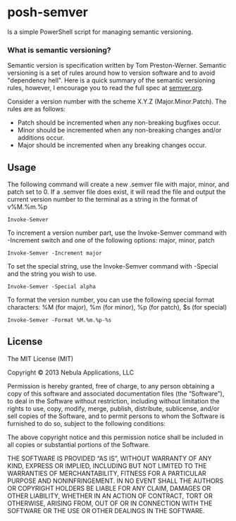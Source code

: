 posh-semver
==========

Is a simple PowerShell script for managing semantic versioning.

### What is semantic versioning?

Semantic version is specification written by Tom Preston-Werner. Semantic versioning is a set of rules around how to version software and to avoid "dependency hell". Here is a quick summary of the semantic versioning rules, however, I encourage you to read the full spec at [semver.org](http://semver.org).

Consider a version number with the scheme X.Y.Z (Major.Minor.Patch). The rules are as follows:

* Patch should be incremented when any non-breaking bugfixes occur.
* Minor should be incremented when any non-breaking changes and/or additions occur.
* Major should be incremented when any breaking changes occur.

Usage
-----

The following command will create a new .semver file with major, minor, and patch set to 0. If a .semver file does exist, it will read the file and output the current version number to the terminal as a string in the format of v%M.%m.%p

	Invoke-Semver

To increment a version number part, use the Invoke-Semver command with -Increment switch and one of the following options: major, minor, patch

	Invoke-Semver -Increment major

To set the special string, use the Invoke-Semver command with -Special and the string you wish to use.

	Invoke-Semver -Special alpha

To format the version number, you can use the following special format characters: %M (for major), %m (for minor), %p (for patch), $s (for special)

	Invoke-Semver -Format %M.%m.%p-%s

License
-------

The MIT License (MIT)
 
Copyright © 2013 Nebula Applications, LLC

Permission is hereby granted, free of charge, to any person obtaining a copy of this software and associated documentation files (the “Software”), to deal in the Software without restriction, including without limitation the rights to use, copy, modify, merge, publish, distribute, sublicense, and/or sell copies of the Software, and to permit persons to whom the Software is furnished to do so, subject to the following conditions:

The above copyright notice and this permission notice shall be included in all copies or substantial portions of the Software.

THE SOFTWARE IS PROVIDED “AS IS”, WITHOUT WARRANTY OF ANY KIND, EXPRESS OR IMPLIED, INCLUDING BUT NOT LIMITED TO THE WARRANTIES OF MERCHANTABILITY, FITNESS FOR A PARTICULAR PURPOSE AND NONINFRINGEMENT. IN NO EVENT SHALL THE AUTHORS OR COPYRIGHT HOLDERS BE LIABLE FOR ANY CLAIM, DAMAGES OR OTHER LIABILITY, WHETHER IN AN ACTION OF CONTRACT, TORT OR OTHERWISE, ARISING FROM, OUT OF OR IN CONNECTION WITH THE SOFTWARE OR THE USE OR OTHER DEALINGS IN THE SOFTWARE.